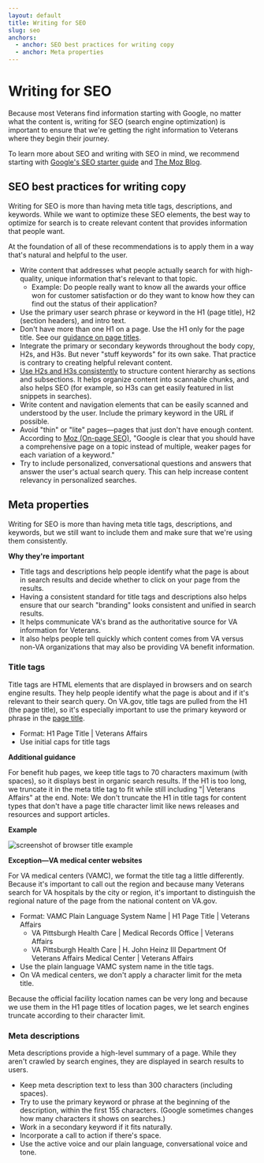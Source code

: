 ```yaml
---
layout: default
title: Writing for SEO
slug: seo
anchors:
  - anchor: SEO best practices for writing copy
  - anchor: Meta properties
---
```


# Writing for SEO

Because most Veterans find information starting with Google, no matter what the content is, writing for SEO (search engine optimization) is important to ensure that we're getting the right information to Veterans where they begin their journey.

To learn more about SEO and writing with SEO in mind, we recommend starting with [Google's SEO starter guide](https://support.google.com/webmasters/answer/7451184?hl=en) and [The Moz Blog](https://moz.com/blog).



## SEO best practices for writing copy

Writing for SEO is more than having meta title tags, descriptions, and keywords. While we want to optimize these SEO elements, the best way to optimize for search is to create relevant content that provides information that people want.

At the foundation of all of these recommendations is to apply them in a way that's natural and helpful to the user.

- Write content that addresses what people actually search for with high-quality, unique information that's relevant to that topic.
  - Example: Do people really want to know all the awards your office won for customer satisfaction or do they want to know how they can find out the status of their application?
- Use the primary user search phrase or keyword in the H1 (page title), H2 (section headers), and intro text.
- Don't have more than one H1 on a page. Use the H1 only for the page title. See our [guidance on page titles](https://design.va.gov/content-style-guide/page-titles-and-section-titles).
- Integrate the primary or secondary keywords throughout the body copy, H2s, and H3s. But never "stuff keywords" for its own sake. That practice is contrary to creating helpful relevant content.
- [Use H2s and H3s consistently](https://yoast.com/how-to-use-headings-on-your-site/) to structure content hierarchy as sections and subsections. It helps organize content into scannable chunks, and also helps SEO (for example, so H3s can get easily featured in list snippets in searches). 
- Write content and navigation elements that can be easily scanned and understood by the user. Include the primary keyword in the URL if possible.
- Avoid "thin" or "lite" pages—pages that just don't have enough content. According to [Moz (On-page SEO)](https://moz.com/blog/beginners-guide-to-seo-chapter-4), "Google is clear that you should have a comprehensive page on a topic instead of multiple, weaker pages for each variation of a keyword."
-  Try to include personalized, conversational questions and answers that answer the user's actual search query. This can help increase content relevancy in personalized searches.



## Meta properties

 Writing for SEO is more than having meta title tags, descriptions, and keywords, but we still want to include them and make sure that we're using them consistently.

__Why they're important__

- Title tags and descriptions help people identify what the page is about in search results and decide whether to click on your page from the results.
- Having a consistent standard for title tags and descriptions also helps ensure that our search "branding" looks consistent and unified in search results.
- It helps communicate VA's brand as the authoritative source for VA information for Veterans.
- It also helps people tell quickly which content comes from VA versus non-VA organizations that may also be providing VA benefit information.



### Title tags

Title tags are HTML elements that are displayed in browsers and on search engine results. They help people identify what the page is about and if it's relevant to their search query. On VA.gov, title tags are pulled from the H1 (the page title), so it's especially important to use the primary keyword or phrase in the [page title](https://design.va.gov/content-style-guide/page-titles-and-section-titles). 


- Format: H1 Page Title \| Veterans Affairs
- Use initial caps for title tags

__Additional guidance__

For benefit hub pages, we keep title tags to 70 characters maximum (with spaces), so it displays best in organic search results. If the H1 is too long, we truncate it in the meta title tag to fit while still including "\| Veterans Affairs" at the end. Note: We don't truncate the H1 in title tags for content types that don't have a page title character limit like news releases and resources and support articles.




__Example__

![screenshot of browser title example]({{site.baseurl}}/images/browser-title-example-va-prescription-refill-and-tracking.png)


__Exception—VA medical center websites__

For VA medical centers (VAMC), we format the title tag a little differently. Because it's important to call out the region and because many Veterans search for VA hospitals by the city or region, it's important to distinguish the regional nature of the page from the national content on VA.gov.

- Format:  VAMC Plain Language System Name \| H1 Page Title \| Veterans Affairs
  - VA Pittsburgh Health Care \| Medical Records Office \| Veterans Affairs
  - VA Pittsburgh Health Care \| H. John Heinz III Department Of Veterans Affairs Medical Center \| Veterans Affairs
- Use the plain language VAMC system name in the title tags.
- On VA medical centers, we don't apply a character limit for the meta title. 

Because the official facility location names can be very long and because we use them in the H1 page titles of location pages, we let search engines truncate according to their character limit.  



### Meta descriptions

Meta descriptions provide a high-level summary of a page. While they aren't crawled by search engines, they are displayed in search results to users.  

- Keep meta description text to less than 300 characters (including spaces).
- Try to use the primary keyword or phrase at the beginning of the description, within the first 155 characters. (Google sometimes changes how many characters it shows on searches.)
- Work in a secondary keyword if it fits naturally.
- Incorporate a call to action if there's space.
- Use the active voice and our plain language, conversational voice and tone.



